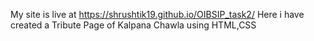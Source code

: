My site is live at https://shrushtik19.github.io/OIBSIP_task2/
Here i have created a Tribute Page of Kalpana Chawla using HTML,CSS
